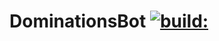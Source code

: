 # DominationsBot <a href="https://travis-ci.org/QwerTech/DominationsBot"><img src="https://travis-ci.org/QwerTech/DominationsBot.svg" alt="build:"></a>
